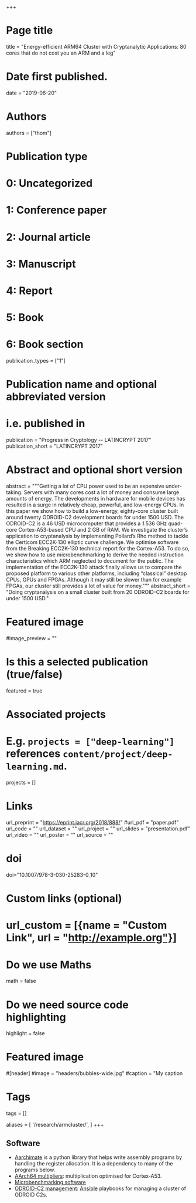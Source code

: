 +++
# Page title
title = "Energy-efficient ARM64 Cluster with Cryptanalytic Applications: 80 cores that do not cost you an ARM and a leg"

# Date first published.
date = "2019-06-20"

# Authors
authors = ["thom"]

# Publication type
# 0: Uncategorized
# 1: Conference paper
# 2: Journal article
# 3: Manuscript
# 4: Report
# 5: Book
# 6: Book section
publication_types = ["1"]

# Publication name and optional abbreviated version
# i.e. published in
publication = "Progress in Cryptology -- LATINCRYPT 2017"
publication_short = "LATINCRYPT 2017"

# Abstract and optional short version
abstract = """Getting a lot of CPU power used to be an expensive under-taking.
  Servers with many cores cost a lot of money and consume large amounts of energy.
  The developments in hardware for mobile devices has resulted in a surge in relatively cheap, powerful, and low-energy CPUs.
  In this paper we show how to build a low-energy, eighty-core cluster built around twenty ODROID-C2 development boards for under 1500 USD.
  The ODROID-C2 is a 46 USD microcomputer that provides a 1.536 GHz quad-core Cortex-A53-based CPU and 2 GB of RAM.
  We investigate the cluster’s application to cryptanalysis by implementing Pollard’s Rho method to tackle the Certicom ECC2K-130 elliptic curve challenge.
  We optimise software from the Breaking ECC2K-130 technical report for the Cortex-A53.
  To do so, we show how to use microbenchmarking to derive the needed instruction characteristics which ARM neglected to document for the public.
  The implementation of the ECC2K-130 attack finally allows us to compare the proposed platform to various other platforms, including “classical” desktop CPUs, GPUs and FPGAs.
  Although it may still be slower than for example FPGAs, our cluster still provides a lot of value for money."""
abstract_short = "Doing cryptanalysis on  a small cluster built from 20 ODROID-C2 boards for under 1500 USD."

# Featured image 
#image_preview = ""

# Is this a selected publication (true/false)
featured = true

# Associated projects
#   E.g. `projects = ["deep-learning"]` references `content/project/deep-learning.md`.
projects = []

# Links
url_preprint = "https://eprint.iacr.org/2018/888/"
#url_pdf = "paper.pdf"
url_code = ""
url_dataset = ""
url_project = ""
url_slides = "presentation.pdf"
url_video = ""
url_poster = ""
url_source = ""

# doi
doi="10.1007/978-3-030-25283-0_10"

# Custom links (optional)
# url_custom = [{name = "Custom Link", url = "http://example.org"}]


# Do we use Maths
math = false

# Do we need source code highlighting
highlight = false

# Featured image
#[header]
#image = "headers/bubbles-wide.jpg"
#caption = "My caption

# Tags
tags = []

aliases = [
  '/research/armcluster/',
]
+++

## Software

* [Aarchimate][aarchimate] is a python library that helps write assembly programs by handling the register allocation.
It is a dependency to many of the programs below.
* [AArch64 multipliers][multipliers]: multiplication optimised for Cortex-A53.
* [Microbenchmarking software][microbenchmark]
* [ODROID-C2 management][ansibleplaybooks]: [Ansible][ansible] playbooks for managing a cluster of ODROID C2s.

[aarchimate]: https://github.com/thomwiggers/aarchimate/
[ansible]: https://docs.ansible.com/ansible/
[ansibleplaybooks]: https://github.com/thomwiggers/odroid-playbooks/
[microbenchmark]: https://github.com/thomwiggers/microbenchmark-aarch64/
[multipliers]: https://github.com/thomwiggers/aarch64_multipliers/
